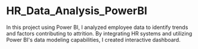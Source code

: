 # HR_Data_Analysis_PowerBI
In this project using Power BI, I analyzed employee data to identify trends and factors contributing to attrition. 
By integrating HR systems and utilizing Power BI's data modeling capabilities, I created interactive dashboard.  

